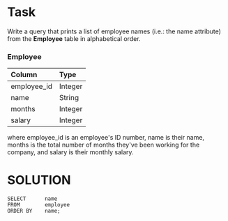 # Task
Write a query that prints a list of employee names (i.e.: the name attribute) from the **Employee** table in alphabetical order.

### Employee

| Column      | Type         |  
| :---------- | :----------- |
| employee_id | Integer      |
| name        | String       |
| months      | Integer      |
| salary      | Integer      |

where employee_id is an employee's ID number, name is their name, months is the total number of months they've been working for the company, and salary is their monthly salary.

# SOLUTION
```
SELECT      name
FROM        employee
ORDER BY    name; 
```